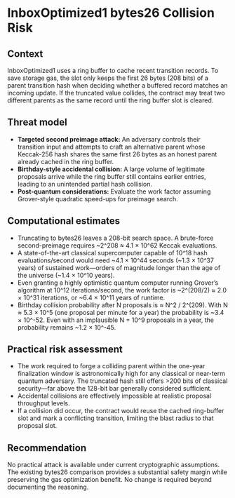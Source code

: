 # InboxOptimized1 bytes26 Collision Risk

## Context
InboxOptimized1 uses a ring buffer to cache recent transition records. To save storage gas, the slot only keeps the first 26 bytes (208 bits) of a parent transition hash when deciding whether a buffered record matches an incoming update. If the truncated value collides, the contract may treat two different parents as the same record until the ring buffer slot is cleared.

## Threat model
- **Targeted second preimage attack:** An adversary controls their transition input and attempts to craft an alternative parent whose Keccak-256 hash shares the same first 26 bytes as an honest parent already cached in the ring buffer.
- **Birthday-style accidental collision:** A large volume of legitimate proposals arrive while the ring buffer still contains earlier entries, leading to an unintended partial hash collision.
- **Post-quantum considerations:** Evaluate the work factor assuming Grover-style quadratic speed-ups for preimage search.

## Computational estimates
- Truncating to bytes26 leaves a 208-bit search space. A brute-force second-preimage requires ~2^208 ≈ 4.1 × 10^62 Keccak evaluations.
- A state-of-the-art classical supercomputer capable of 10^18 hash evaluations/second would need ~4.1 × 10^44 seconds (~1.3 × 10^37 years) of sustained work—orders of magnitude longer than the age of the universe (~1.4 × 10^10 years).
- Even granting a highly optimistic quantum computer running Grover’s algorithm at 10^12 iterations/second, the work factor is ~2^(208/2) ≈ 2.0 × 10^31 iterations, or ~6.4 × 10^11 years of runtime.
- Birthday collision probability after N proposals is ≈ N^2 / 2^(209). With N ≈ 5.3 × 10^5 (one proposal per minute for a year) the probability is ~3.4 × 10^-52. Even with an implausible N = 10^9 proposals in a year, the probability remains ~1.2 × 10^-45.

## Practical risk assessment
- The work required to forge a colliding parent within the one-year finalization window is astronomically high for any classical or near-term quantum adversary. The truncated hash still offers >200 bits of classical security—far above the 128-bit bar generally considered sufficient.
- Accidental collisions are effectively impossible at realistic proposal throughput levels.
- If a collision did occur, the contract would reuse the cached ring-buffer slot and mark a conflicting transition, limiting the blast radius to that proposal slot.

## Recommendation
No practical attack is available under current cryptographic assumptions. The existing bytes26 comparison provides a substantial safety margin while preserving the gas optimization benefit. No change is required beyond documenting the reasoning.
